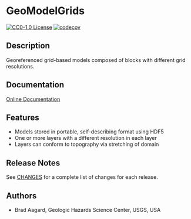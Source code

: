 # GeoModelGrids

[![CC0-1.0 License](https://img.shields.io/badge/License-CC0%201.0-lightgrey.svg)](https://github.com/baagaard-usgs/geomodelgrids/blob/main/LICENSE.md)
[![codecov](https://codecov.io/gh/baagaard-usgs/geomodelgrids/branch/main/graph/badge.svg)](https://codecov.io/gh/baagaard-usgs/geomodelgrids)


## Description

Georeferenced grid-based models composed of blocks with different grid resolutions.

## Documentation

[Online Documentation](https://geomodelgrids.readthedocs.io)

## Features

* Models stored in portable, self-describing format using HDF5
* One or more layers with a different resolution in each layer
* Layers can conform to topography via stretching of domain

## Release Notes

See [CHANGES](CHANGES.md) for a complete list of changes for each release.

## Authors

* Brad Aagard, Geologic Hazards Science Center, USGS, USA
